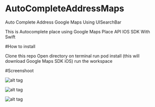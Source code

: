 # AutoCompleteAddressMaps
Auto Complete Address Google Maps Using UISearchBar


This is Autocomplete place using Google Maps Place API IOS SDK With Swift

#How to install

Clone this repo
Open directory on terminal
run pod install (this will download Google Maps SDK iOS)
run the workspace

#Screenshoot

![alt tag](https://github.com/balitax/AutoCompleteAddressMaps/blob/master/Screen/1.png)

![alt tag](https://github.com/balitax/AutoCompleteAddressMaps/blob/master/Screen/2.png)

![alt tag](https://github.com/balitax/AutoCompleteAddressMaps/blob/master/Screen/3.png)



